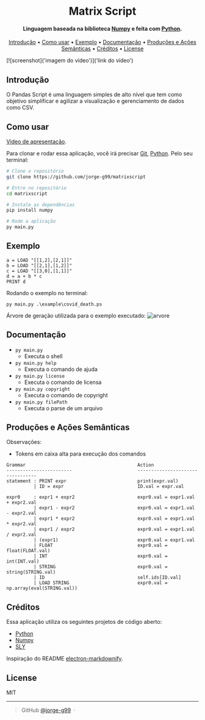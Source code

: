 <h1 align="center">
  Matrix Script
</h1>

<h4 align="center">Linguagem baseada na biblioteca <a href="https://numpy.org">Numpy</a> e feita com <a href="https://www.python.org/">Python</a>.</h4>

<p align="center">
  <a href="#introdução">Introdução</a> •
  <a href="#como-usar">Como usar</a> •
  <a href="#exemplo">Exemplo</a> •
  <a href="#documentação">Documentação</a> •
  <a href="#produções-e-ações-semânticas">Produções e Ações Semânticas</a> •
  <a href="#créditos">Créditos</a> •
  <a href="#license">License</a>
</p>

[![screenshot]('imagem do vídeo')]('link do vídeo')

## Introdução
O Pandas Script é uma linguagem simples de alto nível que tem como objetivo simplificar e agilizar a visualização e gerenciamento de dados como CSV.

## Como usar

[Video de apresentação]().

Para clonar e rodar essa aplicação, você irá precisar [Git](https://git-scm.com), [Python](https://www.python.org/). Pelo seu terminal:

```bash
# Clone o repositório
git clone https://github.com/jorge-g99/matrixscript

# Entre no repositório
cd matrixscript

# Instale as dependências
pip install numpy

# Rode a aplicação
py main.py
```

## Exemplo
```
a = LOAD "[[1,2],[2,1]]"
b = LOAD "[[2,1],[1,2]]"
c = LOAD "[[3,0],[1,1]]"
d = a + b * c
PRINT d
```

Rodando o exemplo no terminal:
```
py main.py .\example\covid_death.ps
```

Árvore de geração utilizada para o exemplo executado:
![arvore]()

## Documentação

- ``py main.py``
  - Executa o shell
- ``py main.py help``
  - Executa o comando de ajuda
- ``py main.py license``
  - Executa o comando de licensa
- ``py main.py copyright``
  - Executa o comando de copyright
- ``py main.py filePath``
  - Executa o parse de um arquivo

## Produções e Ações Semânticas

Observações:
- Tokens em caixa alta para execução dos comandos
```bnf
Grammar                                         Action
------------------------                        ---------------------------------
statement : PRINT expr                          print(expr.val)
          | ID = expr                           ID.val = expr.val

expr0     : expr1 + expr2                       expr0.val = expr1.val + expr2.val
          | expr1 - expr2                       expr0.val = expr1.val - expr2.val
          | expr1 * expr2                       expr0.val = expr1.val * expr2.val
          | expr1 / expr2                       expr0.val = expr1.val / expr2.val
          | (expr1)                             expr0.val = expr1.val
          | FLOAT                               expr0.val = float(FLOAT.val)
          | INT                                 expr0.val = int(INT.val)
          | STRING                              expr0.val = string(STRING.val)
          | ID                                  self.ids[ID.val]
          | LOAD STRING                         expr0.val = np.array(eval(STRING.val))
```

## Créditos

Essa aplicação utiliza os seguintes projetos de código aberto:

- [Python](https://www.python.org/)
- [Numpy](https://numpy.org/)
- [SLY](https://github.com/dabeaz/sly)

Inspiração do README [electron-markdownify](https://github.com/amitmerchant1990/electron-markdownify).

## License

MIT

---
> GitHub [@jorge-g99](https://github.com/jorge-g99) &nbsp;&middot;&nbsp;